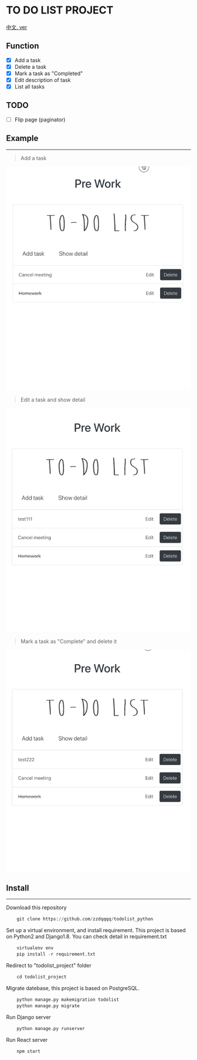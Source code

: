 # TO DO LIST PROJECT

[中文. ver](README_zh.md)

## Function
- [x] Add a task
- [x] Delete a task
- [x] Mark a task as "Completed"
- [x] Edit description of task
- [x] List all tasks

## TODO
- [ ] Flip page (paginator)

## Example
***
> Add a task

![todolist_python](readme_gif/add_task.gif)

> Edit a task and show detail

![todolist_python](readme_gif/edit_task.gif)

> Mark a task as "Complete" and delete it

![todolist_python](readme_gif/delete_task.gif)

## Install
***
Download this repository
```python
    git clone https://github.com/zzdqqqq/todolist_python
```
Set up a virtual environment, and install requirement. This project is based on Python2 and Django1.8. You can check detail in requirement.txt

```python
    virtualenv env
    pip install -r requirement.txt
```
Redirect to "todolist_project" folder
```python
    cd todolist_project
```
Migrate datebase, this project is based on PostgreSQL.
```python
    python manage.py makemigration todolist
    python manage.py migrate
```
Run Django server
```python
    python manage.py runserver
```
Run React server
```javascript
    npm start
```
